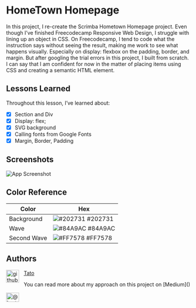 
# HomeTown Homepage

In this project, I re-create the Scrimba Hometown Homepage project. Even though I’ve finished Freecodecamp Responsive Web Design, I struggle with lining up an object in CSS. On Freecodecamp, I tend to code what the instruction says without seeing the result, making me work to see what happens visually. Especially on display: flexbox on the padding, border, and margin.
But after googling the trial errors in this project, I built from scratch. I can say that I am confident for now in the matter of placing items using CSS and creating a semantic HTML element.



## Lessons Learned

Throughout this lesson, I’ve learned about:

- [x]  Section and Div
- [x]  Display: flex;
- [x]  SVG background
- [x]  Calling fonts from Google Fonts
- [x]  Margin, Border, Padding
## Screenshots

![App Screenshot](https://via.placeholder.com/468x300?text=App+Screenshot+Here)

## Color Reference

| Color             | Hex                                                                |
| ----------------- | ------------------------------------------------------------------ |
| Background | ![#202731](https://via.placeholder.com/10/202731?text=+) #202731 |
| Wave | ![#84A9AC](https://via.placeholder.com/10/84A9AC?text=+) #84A9AC |
| Second Wave | ![#FF7578](https://via.placeholder.com/10/FF7578?text=+) #FF7578 |


## Authors

 <img align="left" alt="githubicon" width="35px" style="padding-right:10px;" src="https://cdn.jsdelivr.net/gh/devicons/devicon/icons/github/github-original.svg" />
 
 [Tato](https://github.com/DHCJS)

 <p align="left">You can read more about my approach on this project on [Medium]()</p><a href="https://medium.com/@hartatociptajaya" target="blank">
 <img align="left" src="https://user-images.githubusercontent.com/36799589/96227773-3acc6080-0fb2-11eb-837f-f5026d472969.jpg" alt="@hartatociptajaya" height="25" width="35" /></a>

